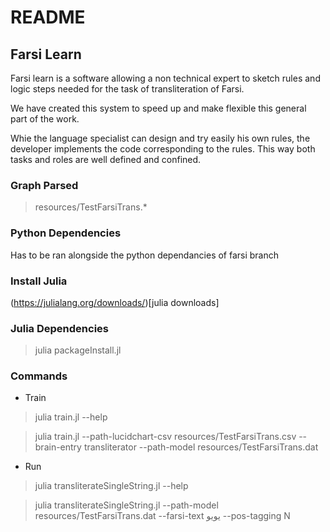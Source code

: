 # README

## Farsi Learn

Farsi learn is a software allowing a non technical expert to 
sketch rules and logic steps needed for the task of transliteration of Farsi.

We have created this system to speed up and make flexible this general part of the work. 

Whie the language specialist can design and try easily his own rules, the developer implements the code corresponding to the rules. 
This way both tasks and roles are well defined and confined.

### Graph Parsed
> resources/TestFarsiTrans.*

### Python Dependencies
Has to be ran alongside the python dependancies of farsi branch

### Install Julia
(https://julialang.org/downloads/)[julia downloads]

### Julia Dependencies 
> julia packageInstall.jl 


### Commands
* Train
> julia train.jl --help

> julia train.jl --path-lucidchart-csv resources/TestFarsiTrans.csv --brain-entry transliterator  --path-model resources/TestFarsiTrans.dat

* Run 
> julia transliterateSingleString.jl --help

> julia transliterateSingleString.jl --path-model resources/TestFarsiTrans.dat --farsi-text یویو --pos-tagging N


